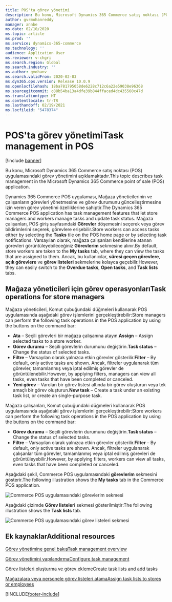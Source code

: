 ```yaml
---
title: POS'ta görev yönetimi
description: Bu konu, Microsoft Dynamics 365 Commerce satış noktası (POS) uygulamasındaki görev yönetimini açıklamaktadır.
author: gvrmohanreddy
manager: annbe
ms.date: 02/10/2020
ms.topic: article
ms.prod: ''
ms.service: dynamics-365-commerce
ms.technology: ''
audience: Application User
ms.reviewer: v-chgri
ms.search.region: Global
ms.search.industry: ''
ms.author: gmohanv
ms.search.validFrom: 2020-02-03
ms.dyn365.ops.version: Release 10.0.9
ms.openlocfilehash: 18ba781795058de6228c712c6a22e59038e96368
ms.sourcegitcommit: c88b54ba13a4dfe39b844ffaced4dc435560c47d
ms.translationtype: HT
ms.contentlocale: tr-TR
ms.lasthandoff: 02/19/2021
ms.locfileid: "5478374"
---
```

# <a name="task-management-in-pos"></a><span data-ttu-id="8b904-103">POS'ta görev yönetimi</span><span class="sxs-lookup"><span data-stu-id="8b904-103">Task management in POS</span></span>

[!include [banner](includes/banner.md)]

<span data-ttu-id="8b904-104">Bu konu, Microsoft Dynamics 365 Commerce satış noktası (POS) uygulamasındaki görev yönetimini açıklamaktadır.</span><span class="sxs-lookup"><span data-stu-id="8b904-104">This topic describes task management in the Microsoft Dynamics 365 Commerce point of sale (POS) application.</span></span>

<span data-ttu-id="8b904-105">Dynamics 365 Commerce POS uygulaması, Mağaza yöneticilerinin ve çalışanların görevleri yönetmesine ve görev durumunu güncelleştirmesine izin veren görev yönetimi özelliklerine sahiptir.</span><span class="sxs-lookup"><span data-stu-id="8b904-105">The Dynamics 365 Commerce POS application has task management features that let store managers and workers manage tasks and update task status.</span></span> <span data-ttu-id="8b904-106">Mağaza çalışanları, POS giriş sayfasındaki **Görevler** döşemesini seçerek veya görev bildirimlerini seçerek, görevlere erişebilir.</span><span class="sxs-lookup"><span data-stu-id="8b904-106">Store workers can access tasks either by selecting the **Tasks** tile on the POS home page or by selecting task notifications.</span></span> <span data-ttu-id="8b904-107">Varsayılan olarak, mağaza çalışanları kendilerine atanan görevleri görüntüleyebileceğiniz **Görevlerim** sekmesine alınır.</span><span class="sxs-lookup"><span data-stu-id="8b904-107">By default, store workers are taken to the **My tasks** tab, where they can view the tasks that are assigned to them.</span></span> <span data-ttu-id="8b904-108">Ancak, bu kullanıcılar, **süresi geçen görevlere**, **açık görevlere** ve **görev listeleri** sekmelerine kolayca geçebilir.</span><span class="sxs-lookup"><span data-stu-id="8b904-108">However, they can easily switch to the **Overdue tasks**, **Open tasks**, and **Task lists** tabs.</span></span>

## <a name="task-operations-for-store-managers"></a><span data-ttu-id="8b904-109">Mağaza yöneticileri için görev operasyonları</span><span class="sxs-lookup"><span data-stu-id="8b904-109">Task operations for store managers</span></span>

<span data-ttu-id="8b904-110">Mağaza yöneticileri, Komut çubuğundaki düğmeleri kullanarak POS uygulamasında aşağıdaki görev işlemlerini gerçekleştirebilir:</span><span class="sxs-lookup"><span data-stu-id="8b904-110">Store managers can perform the following task operations in the POS application by using the buttons on the command bar:</span></span>

- <span data-ttu-id="8b904-111">**Ata** – Seçili görevleri bir mağaza çalışanına atayın.</span><span class="sxs-lookup"><span data-stu-id="8b904-111">**Assign** – Assign selected tasks to a store worker.</span></span>
- <span data-ttu-id="8b904-112">**Görev durumu** – Seçili görevlerin durumunu değiştirin.</span><span class="sxs-lookup"><span data-stu-id="8b904-112">**Task status** – Change the status of selected tasks.</span></span>
- <span data-ttu-id="8b904-113">**Filtre** – Varsayılan olarak yalnızca etkin görevler gösterilir.</span><span class="sxs-lookup"><span data-stu-id="8b904-113">**Filter** – By default, only active tasks are shown.</span></span> <span data-ttu-id="8b904-114">Ancak, filtreler uygulanarak tüm görevler, tamamlanmış veya iptal edilmiş görevler de görüntülenebilir.</span><span class="sxs-lookup"><span data-stu-id="8b904-114">However, by applying filters, managers can view all tasks, even tasks that have been completed or canceled.</span></span>
- <span data-ttu-id="8b904-115">**Yeni görev** – Varolan bir görev listesi altında bir görev oluşturun veya tek amaçlı bir görev oluşturun.</span><span class="sxs-lookup"><span data-stu-id="8b904-115">**New task** – Create a task under an existing task list, or create an single-purpose task.</span></span>

<span data-ttu-id="8b904-116">Mağaza çalışanları, Komut çubuğundaki düğmeleri kullanarak POS uygulamasında aşağıdaki görev işlemlerini gerçekleştirebilir:</span><span class="sxs-lookup"><span data-stu-id="8b904-116">Store workers can perform the following task operations in the POS application by using the buttons on the command bar:</span></span>

- <span data-ttu-id="8b904-117">**Görev durumu** – Seçili görevlerin durumunu değiştirin.</span><span class="sxs-lookup"><span data-stu-id="8b904-117">**Task status** – Change the status of selected tasks.</span></span>
- <span data-ttu-id="8b904-118">**Filtre** – Varsayılan olarak yalnızca etkin görevler gösterilir.</span><span class="sxs-lookup"><span data-stu-id="8b904-118">**Filter** – By default, only active tasks are shown.</span></span> <span data-ttu-id="8b904-119">Ancak, filtreler uygulanarak çalışanlar tüm görevler, tamamlanmış veya iptal edilmiş görevleri de görüntüleyebilir.</span><span class="sxs-lookup"><span data-stu-id="8b904-119">However, by applying filters, workers can view all tasks, even tasks that have been completed or canceled.</span></span>

<span data-ttu-id="8b904-120">Aşağıdaki şekil, Commerce POS uygulamasındaki **görevlerim** sekmesini gösterir.</span><span class="sxs-lookup"><span data-stu-id="8b904-120">The following illustration shows the **My tasks** tab in the Commerce POS application.</span></span>

![Commerce POS uygulamasındaki görevlerim sekmesi](media/POS-task-management.png)

<span data-ttu-id="8b904-122">Aşağıdaki çizimde **Görev listeleri** sekmesi gösterilmiştir:</span><span class="sxs-lookup"><span data-stu-id="8b904-122">The following illustration shows the **Task lists** tab.</span></span>

![Commerce POS uygulamasındaki görev listeleri sekmesi](media/POS-task-lists-management.png)

## <a name="additional-resources"></a><span data-ttu-id="8b904-124">Ek kaynaklar</span><span class="sxs-lookup"><span data-stu-id="8b904-124">Additional resources</span></span>

[<span data-ttu-id="8b904-125">Görev yönetimine genel bakış</span><span class="sxs-lookup"><span data-stu-id="8b904-125">Task management overview</span></span>](task-mgmt-overview.md)

[<span data-ttu-id="8b904-126">Görev yönetimini yapılandırma</span><span class="sxs-lookup"><span data-stu-id="8b904-126">Configure task management</span></span>](task-mgmt-configure.md)

[<span data-ttu-id="8b904-127">Görev listeleri oluşturma ve görev ekleme</span><span class="sxs-lookup"><span data-stu-id="8b904-127">Create task lists and add tasks</span></span>](task-mgmt-create-lists.md)

[<span data-ttu-id="8b904-128">Mağazalara veya personele görev listeleri atama</span><span class="sxs-lookup"><span data-stu-id="8b904-128">Assign task lists to stores or employees</span></span>](task-mgmt-assign-lists.md)


[!INCLUDE[footer-include](../includes/footer-banner.md)]
